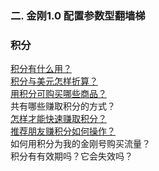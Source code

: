 ### 二. 金刚1.0 配置参数型翻墙梯
### 积分
[积分有什么用？](https://a2zitpro.github.io/web/积分有什么用)<br>
[积分与美元怎样折算？](https://a2zitpro.github.io/web/积分与美元怎样折算)<br>
[用积分可购买哪些商品？](https://a2zitpro.github.io/web/用积分可购买哪些商品)<br>
共有哪些赚取积分的方式？<br>
[怎样才能快速赚取积分？](https://a2zitpro.github.io/web/怎样才能快速赚取积分)<br>
[推荐朋友赚积分如何操作？](https://a2zitpro.github.io/web/推荐朋友赚积分如何操作)<br>
如何用积分为我的金刚号购买流量？<br>
积分有有效期吗？它会失效吗？<br>
